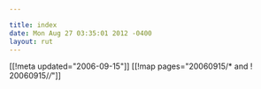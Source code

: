 ```yaml
---

title: index
date: Mon Aug 27 03:35:01 2012 -0400
layout: rut
---
```


[[!meta updated="2006-09-15"]]
[[!map pages="20060915/* and ! 20060915/*/*"]]
